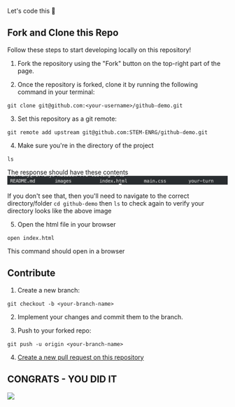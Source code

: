 Let's code this 💪

## Fork and Clone this Repo

Follow these steps to start developing locally on this repository!

1. Fork the repository using the "Fork" button on the top-right part of the page.

2. Once the repository is forked, clone it by running the following command in your terminal:

```
git clone git@github.com:<your-username>/github-demo.git
```

3. Set this repository as a git remote:
```
git remote add upstream git@github.com:STEM-ENRG/github-demo.git
```

4. Make sure you're in the directory of the project
```
ls
```
The response should have these contents
<img src="images/set-up-github-repository.png">

If you don't see that, then you'll need to navigate to the correct directory/folder
`cd github-demo` then `ls` to check again to verify your directory looks like the above image

5. Open the html file in your browser
```
open index.html
```
This command should open in a browser

## Contribute
1. Create a new branch:
```
git checkout -b <your-branch-name>
```

2. Implement your changes and commit them to the branch.

3. Push to your forked repo:
```
git push -u origin <your-branch-name>
```

4. [Create a new pull request on this repository](https://docs.github.com/en/github/collaborating-with-issues-and-pull-requests/creating-a-pull-request)

<h2>CONGRATS - YOU DID IT</h2>
<img src="https://media2.giphy.com/media/RX7N03MEUafW8/giphy.webp?cid=ecf05e476q97sec4h48sindwbyhzr1ks5fc3l0ejdoph2dl7&rid=giphy.webp&ct=g">